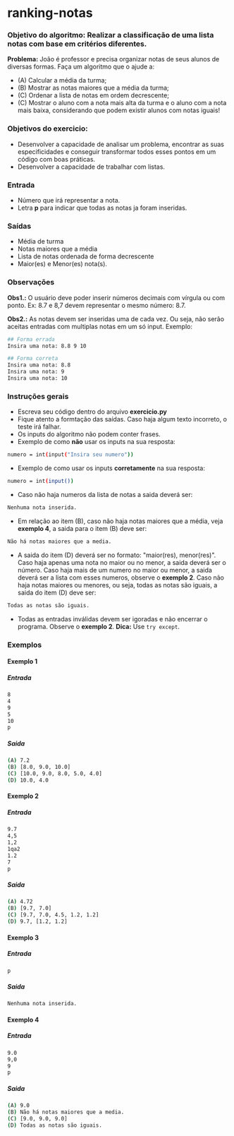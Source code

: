 # ranking-notas
### Objetivo do algoritmo: Realizar a classificação de uma lista notas com base em critérios diferentes.
**Problema:** João é professor e precisa organizar notas de seus alunos de diversas formas. Faça um algoritmo que o ajude a:
  - (A) Calcular a média da turma;
  - (B) Mostrar as notas maiores que a média da turma;
  - (C) Ordenar a lista de notas em ordem decrescente;
  - (C) Mostrar o aluno com a nota mais alta da turma e o aluno com a nota mais baixa, considerando que podem existir alunos com notas iguais!

### Objetivos do exercicio:
- Desenvolver a capacidade de analisar um problema, encontrar as suas especificidades e conseguir transformar todos esses pontos em um código com boas práticas.
- Desenvolver a capacidade de trabalhar com listas.

### Entrada
- Número que irá representar a nota.
- Letra **p** para indicar que todas as notas ja foram inseridas.

### Saídas
- Média de turma
- Notas maiores que a média
- Lista de notas ordenada de forma decrescente
- Maior(es) e Menor(es) nota(s).

### Observações
**Obs1.:** O usuário deve poder inserir números decimais com vírgula ou com ponto. Ex: 8.7 e 8,7 devem representar o mesmo número: 8.7.

**Obs2.:** As notas devem ser inseridas uma de cada vez. Ou seja, não serão aceitas entradas com multiplas notas em um só input. Exemplo:
```sh
## Forma errada
Insira uma nota: 8.8 9 10

## Forma correta
Insira uma nota: 8.8
Insira uma nota: 9
Insira uma nota: 10
```

### Instruções gerais
- Escreva seu código dentro do arquivo **exercicio.py**
- Fique atento a formtação das saídas. Caso haja algum texto incorreto, o teste irá falhar.
- Os inputs do algoritmo não podem conter frases.
- Exemplo de como **não** usar os inputs na sua resposta:
```sh
numero = int(input("Insira seu numero"))
```

- Exemplo de como usar os inputs **corretamente** na sua resposta:
```sh
numero = int(input())
```
- Caso não haja numeros da lista de notas a saida deverá ser:
```sh
Nenhuma nota inserida.
```
- Em relação ao item (B), caso não haja notas maiores que a média, veja **exemplo 4**, a saida para o item (B) deve ser:
```sh
Não há notas maiores que a media.
```
- A saida do item (D) deverá ser no formato: "maior(res), menor(res)". Caso haja apenas uma nota no maior ou no menor, a saida deverá ser o número. Caso haja mais de um numero no maior ou menor, a saida deverá ser a lista com esses numeros, observe o **exemplo 2**. Caso não haja notas maiores ou menores, ou seja, todas as notas são iguais, a saida do item (D) deve ser:
```sh
Todas as notas são iguais.
```
- Todas as entradas inválidas devem ser igoradas e não encerrar o programa. Observe o **exemplo 2**. **Dica:** Use `try except`.

### Exemplos
#### Exemplo 1
##### Entrada
```sh
8
4
9
5
10
p
```
##### Saida
```sh
(A) 7.2
(B) [8.0, 9.0, 10.0]
(C) [10.0, 9.0, 8.0, 5.0, 4.0]
(D) 10.0, 4.0
```

#### Exemplo 2
##### Entrada
```sh
9.7
4,5
1,2
1qa2
1.2
7
p
```
##### Saida
```sh
(A) 4.72
(B) [9.7, 7.0]
(C) [9.7, 7.0, 4.5, 1.2, 1.2]
(D) 9.7, [1.2, 1.2]
```

#### Exemplo 3
##### Entrada
```sh
p
```
##### Saida
```sh
Nenhuma nota inserida.
```

#### Exemplo 4
##### Entrada
```sh
9.0
9,0
9
p
```
##### Saida
```sh
(A) 9.0
(B) Não há notas maiores que a media.
(C) [9.0, 9.0, 9.0]
(D) Todas as notas são iguais.
```

